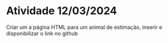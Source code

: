 # Atividade 12/03/2024

Criar um a página HTML para um animal de estimação, inserir e disponibilizar o link no github
